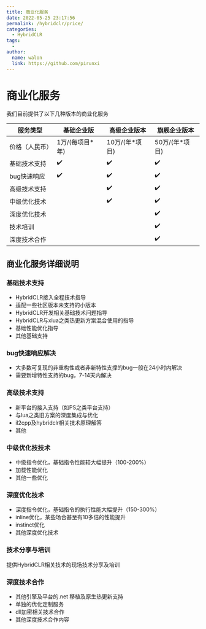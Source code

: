 ```yaml
---
title: 商业化服务
date: 2022-05-25 23:17:56
permalink: /hybridclr/price/
categories:
  - HybridCLR
tags:
  - 
author: 
  name: walon
  link: https://github.com/pirunxi
---
```


# 商业化服务

我们目前提供了以下几种版本的商业化服务

| 服务类型 | 基础企业版| 高级企业版本 | 旗舰企业版本 |
|-|-|-|-|
|价格（人民币）|1万/(每项目*年)|10万/(年*项目)|50万/(年*项目) |
|基础技术支持|:heavy_check_mark:| :heavy_check_mark: |:heavy_check_mark:|
|bug快速响应|:heavy_check_mark:| :heavy_check_mark: |:heavy_check_mark:|
|高级技术支持||:heavy_check_mark: |:heavy_check_mark:|
|中级优化技术||:heavy_check_mark: |:heavy_check_mark:|
|深度优化技术|||:heavy_check_mark:|
|技术培训|||:heavy_check_mark:|
|深度技术合作|||:heavy_check_mark:|



## 商业化服务详细说明

### 基础技术支持

- HybridCLR接入全程技术指导
- 适配一些社区版本未支持的小版本
- HybridCLR开发相关基础技术问题指导
- HybridCLR与xlua之类热更新方案混合使用的指导
- 基础性能优化指导
- 其他基础支持

### bug快速响应解决

- 大多数可复现的非重构性或者非新特性支撑的bug一般在24小时内解决
- 需要新增特性支持的bug，7-14天内解决

### 高级技术支持

- 新平台的接入支持（如PS之类平台支持）
- 与lua之类旧方案的深度集成与优化
- il2cpp及hybridclr相关技术原理解答
- 其他

### 中级优化技技术

- 中级指令优化，基础指令性能较大幅提升（100-200%）
- 加载性能优化
- 其他一些优化

### 深度优化技术

- 深度指令优化，基础指令的执行性能大幅提升（150-300%）
- inline优化，某些场合甚至有10多倍的性能提升
- instinct优化
- 其他深度优化技术

### 技术分享与培训

提供HybridCLR相关技术的现场技术分享及培训

### 深度技术合作

- 其他引擎及平台的.net 移植及原生热更新支持
- 单独的优化定制服务
- dll加密相关技术合作
- 其他深度技术合作内容




